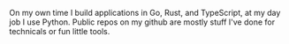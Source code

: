 On my own time I build applications in Go, Rust, and TypeScript, at my day job I use Python. Public repos on my github are mostly stuff I've done for technicals or fun little tools.
